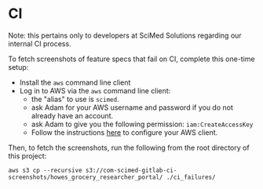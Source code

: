 # CI

Note: this pertains only to developers at SciMed Solutions regarding our internal
CI process.

To fetch screenshots of feature specs that fail on CI, complete this one-time setup:

* Install the `aws` command line client
* Log in to AWS via the `aws` command line client:
  * the "alias" to use is `scimed`.
  * ask Adam for your AWS username and password if you do not already have an account.
  * ask Adam to give you the following permission: `iam:CreateAccessKey`
  * Follow the instructions [here](https://docs.aws.amazon.com/cli/latest/userguide/cli-chap-getting-started.html#cli-quick-configuration) to configure your AWS client.

Then, to fetch the screenshots, run the following from the root directory of this project:

`aws s3 cp --recursive s3://com-scimed-gitlab-ci-screenshots/howes_grocery_researcher_portal/ ./ci_failures/`
